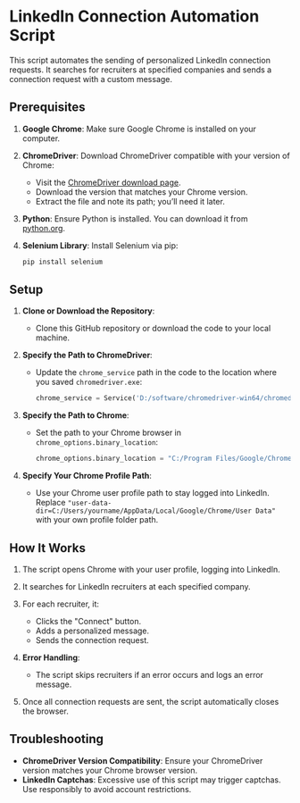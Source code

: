 # LinkedIn Connection Automation Script

This script automates the sending of personalized LinkedIn connection requests. It searches for recruiters at specified companies and sends a connection request with a custom message.

## Prerequisites

1. **Google Chrome**: Make sure Google Chrome is installed on your computer.

2. **ChromeDriver**: Download ChromeDriver compatible with your version of Chrome:
   - Visit the [ChromeDriver download page](https://sites.google.com/chromium.org/driver/).
   - Download the version that matches your Chrome version.
   - Extract the file and note its path; you’ll need it later.

3. **Python**: Ensure Python is installed. You can download it from [python.org](https://www.python.org/downloads/).

4. **Selenium Library**: Install Selenium via pip:
   ```bash
   pip install selenium
## Setup

1. **Clone or Download the Repository**:
   - Clone this GitHub repository or download the code to your local machine.

2. **Specify the Path to ChromeDriver**:
   - Update the `chrome_service` path in the code to the location where you saved `chromedriver.exe`:
     ```python
     chrome_service = Service('D:/software/chromedriver-win64/chromedriver.exe')
     ```

3. **Specify the Path to Chrome**:
   - Set the path to your Chrome browser in `chrome_options.binary_location`:
     ```python
     chrome_options.binary_location = "C:/Program Files/Google/Chrome/Application/chrome.exe"
     ```

4. **Specify Your Chrome Profile Path**:
   - Use your Chrome user profile path to stay logged into LinkedIn. Replace `"user-data-dir=C:/Users/yourname/AppData/Local/Google/Chrome/User Data"` with your own profile folder path.

## How It Works

1. The script opens Chrome with your user profile, logging into LinkedIn.
2. It searches for LinkedIn recruiters at each specified company.
3. For each recruiter, it:
   - Clicks the "Connect" button.
   - Adds a personalized message.
   - Sends the connection request.

4. **Error Handling**:
   - The script skips recruiters if an error occurs and logs an error message.

5. Once all connection requests are sent, the script automatically closes the browser.

## Troubleshooting

- **ChromeDriver Version Compatibility**: Ensure your ChromeDriver version matches your Chrome browser version.
- **LinkedIn Captchas**: Excessive use of this script may trigger captchas. Use responsibly to avoid account restrictions.
